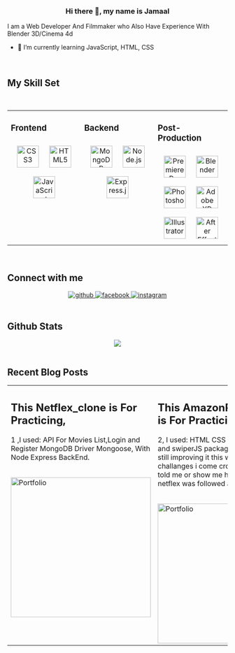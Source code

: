<div align="center">
</div>  
  

### <div align="center">Hi there 👋, my name is Jamaal
I am a Web Developer And Filmmaker who Also Have Experience With Blender 3D/Cinema 4d</div>  
  

- 🌱 I’m currently learning JavaScript, HTML, CSS  
  


  

<br/>  


## My Skill Set  
<br/>  
<div align="center">

<table><tr><td valign="top" width="33%">

### Frontend  
<div align="center">  
<img style="margin: 10px" src="https://profilinator.rishav.dev/skills-assets/css3-original-wordmark.svg" alt="CSS3" height="50" />  
<img style="margin: 10px" src="https://profilinator.rishav.dev/skills-assets/html5-original-wordmark.svg" alt="HTML5" height="50" />  
<img style="margin: 10px" src="https://profilinator.rishav.dev/skills-assets/javascript-original.svg" alt="JavaScript" height="50" />  
</div>

</td><td valign="top" width="33%">



### Backend  
<div align="center">  
<img style="margin: 10px" src="https://profilinator.rishav.dev/skills-assets/mongodb-original-wordmark.svg" alt="MongoDB" height="50" />  
<img style="margin: 10px" src="https://profilinator.rishav.dev/skills-assets/nodejs-original-wordmark.svg" alt="Node.js" height="50" />  
<img style="margin: 10px" src="https://profilinator.rishav.dev/skills-assets/express-original-wordmark.svg" alt="Express.js" height="50" />  
</div>

</td><td valign="top" width="33%">

### Post-Production
<div align="center">  
<img style="margin: 10px" src="https://profilinator.rishav.dev/skills-assets/adobepremierepro.png" alt="Premiere Pro" height="50" />  
<img style="margin: 10px" src="https://profilinator.rishav.dev/skills-assets/blender_community_badge_white.svg" alt="Blender" height="50" />  
<img style="margin: 10px" src="https://profilinator.rishav.dev/skills-assets/photoshop-plain.svg" alt="Photoshop" height="50" />  
<img style="margin: 10px" src="https://profilinator.rishav.dev/skills-assets/adobexd.png" alt="Adobe XD" height="50" />  
<img style="margin: 10px" src="https://profilinator.rishav.dev/skills-assets/adobe_illustrator-icon.svg" alt="Illustrator" height="50" />  
<img style="margin: 10px" src="https://profilinator.rishav.dev/skills-assets/aftereffects.png" alt="After Effects" height="50" />  
</div>

</td></tr></table>  
</div>  
<br/>  


## Connect with me  
<div align="center">
<a href="https://github.com/jamaalhassan" target="_blank">
<img src=https://img.shields.io/badge/github-%2324292e.svg?&style=for-the-badge&logo=github&logoColor=white alt=github style="margin-bottom: 5px;" />
</a>
<a href="https://www.facebook.com/profile.php?id=100008803869133" target="_blank">
<img src=https://img.shields.io/badge/facebook-%232E87FB.svg?&style=for-the-badge&logo=facebook&logoColor=white alt=facebook style="margin-bottom: 5px;" />
</a>
<a href="https://instagram.com/jamaaldev" target="_blank">
<img src=https://img.shields.io/badge/instagram-%23000000.svg?&style=for-the-badge&logo=instagram&logoColor=white alt=instagram style="margin-bottom: 5px;" />
</a>  
</div>  
  

<br/>  


## Github Stats  
<div align="center"><img src="https://github-readme-stats.vercel.app/api?username=jamaalhassan&show_icons=true&count_private=true&hide_border=true" align="center" /></div>  

<br/>  


## Recent Blog Posts  


<div align="center">

<table><tr><td valign="top" width="33%">

 ## This Netflex_clone is For Practicing,
   1 ,I used: API For Movies List,Login and Register MongoDB Driver Mongoose, With Node Express BackEnd.

<br/>
<a href="https://github.com/jamaalhassan" rel="nofollow">
<img src="https://github.com/jamaalhassan/Clone_NetFlex/blob/abb8a41551d0a90eea14c9b541ef9e7d27974cf9/image/ezgif.com-gif-maker.gif" width="320" alt="Portfolio">
</a>
<br/>  

</td><td valign="top" width="33%">



 ## This AmazonPrime_clone is For Practicing,
   2, I used: HTML CSS Javascript Vannila and swiperJS package for the Sliders i am still improving it this was so hard challanges i come cross becuase no one told me or show me how to do it, but the netflex was followed a tutorail.

<br/>
<a href="https://github.com/jamaalhassan" rel="nofollow">
<img src="https://github.com/jamaalhassan/DesktopFiles/blob/2f31b60fcd01e0f524580e51387000ecb77af9d9/imageGifts/primeclone.gif" width="320" alt="Portfolio">
</a>
<br/>  

</td><td valign="top" width="33%">


 ## This Netflex_clone is For Practicing,
   3I used: API For Movies,Login and Rigester MongoDB Driver Mongoose, With Node Express BackEnd

<br/>
<a href="https://github.com/jamaalhassan" rel="nofollow">
<img src="https://github.com/jamaalhassan/Clone_NetFlex/blob/abb8a41551d0a90eea14c9b541ef9e7d27974cf9/image/ezgif.com-gif-maker.gif" width="320" alt="Portfolio">
</a>
<br/>  



  
                                                                                                                                   


<br />

----
